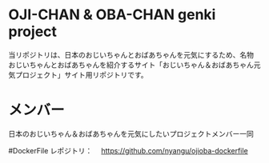 # OJI-CHAN & OBA-CHAN genki project
当リポジトリは、日本のおじいちゃんとおばあちゃんを元気にするため、名物おじいちゃんとおばあちゃんを紹介するサイト「おじいちゃん＆おばあちゃん元気プロジェクト」サイト用リポジトリです。

# メンバー

日本のおじいちゃん＆おばあちゃんを元気にしたいプロジェクトメンバー一同

#DockerFile レポジトリ：
　https://github.com/nyangu/ojioba-dockerfile
